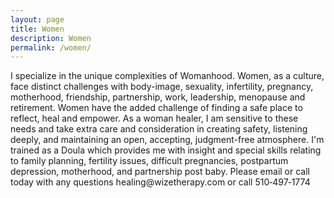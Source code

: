 ```yaml
---
layout: page
title: Women
description: Women
permalink: /women/
---
```

<p class="text-justify">
I specialize in the unique complexities of Womanhood. Women, as a culture, face distinct challenges with body-image, sexuality, infertility, pregnancy, motherhood, friendship, partnership, work, leadership, menopause and retirement. Women have the added challenge of finding a safe place to reflect, heal and empower. As a woman healer, I am sensitive to these needs and take extra care and consideration in creating safety, listening deeply, and maintaining an open, accepting, judgment-free atmosphere. I'm trained as a Doula which provides me with insight and special skills relating to family planning, fertility issues, difficult pregnancies, postpartum depression, motherhood, and partnership post baby. Please email or call today with any questions healing@wizetherapy.com or call 510&#8209;497&#8209;1774
</p>
